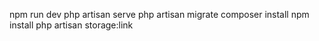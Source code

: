 npm run dev
php artisan serve
php artisan migrate
composer install
npm install
php artisan storage:link
